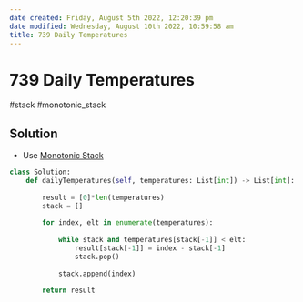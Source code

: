 ```yaml
---
date created: Friday, August 5th 2022, 12:20:39 pm
date modified: Wednesday, August 10th 2022, 10:59:58 am
title: 739 Daily Temperatures
---
```


# 739 Daily Temperatures

#stack #monotonic_stack

## Solution

- Use [Monotonic Stack](Algo/Fundamental%20Algorithms/Linked%20List/Monotonic%20Stack.md)

```python
class Solution:
    def dailyTemperatures(self, temperatures: List[int]) -> List[int]:
        
        result = [0]*len(temperatures)
        stack = []
        
        for index, elt in enumerate(temperatures):
            
            while stack and temperatures[stack[-1]] < elt:
                result[stack[-1]] = index - stack[-1]
                stack.pop()
            
            stack.append(index)
        
        return result
```
